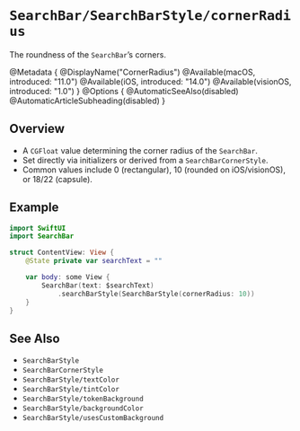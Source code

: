 # ``SearchBar/SearchBarStyle/cornerRadius``

The roundness of the `SearchBar`’s corners.

@Metadata {
    @DisplayName("CornerRadius")
    @Available(macOS, introduced: "11.0")
    @Available(iOS, introduced: "14.0")
    @Available(visionOS, introduced: "1.0")
}
@Options {
    @AutomaticSeeAlso(disabled)
    @AutomaticArticleSubheading(disabled)
}

## Overview

- A `CGFloat` value determining the corner radius of the `SearchBar`.
- Set directly via initializers or derived from a `SearchBarCornerStyle`.
- Common values include 0 (rectangular), 10 (rounded on iOS/visionOS), or 18/22 (capsule).

## Example

```swift
import SwiftUI
import SearchBar

struct ContentView: View {
    @State private var searchText = ""

    var body: some View {
        SearchBar(text: $searchText)
            .searchBarStyle(SearchBarStyle(cornerRadius: 10))
    }
}
```

## See Also

- ``SearchBarStyle``
- ``SearchBarCornerStyle``
- ``SearchBarStyle/textColor``
- ``SearchBarStyle/tintColor``
- ``SearchBarStyle/tokenBackground``
- ``SearchBarStyle/backgroundColor``
- ``SearchBarStyle/usesCustomBackground``
